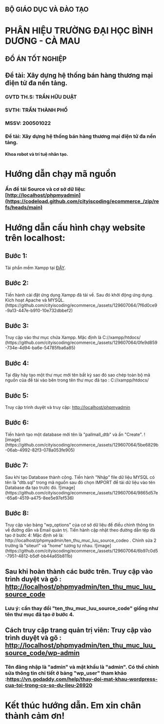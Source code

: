 <h2>BỘ GIÁO DỤC VÀ ĐÀO TẠO</h2>
<h1>PHÂN HIỆU TRƯỜNG ĐẠI HỌC BÌNH DƯƠNG - CÀ MAU</h1>
<h2>ĐỒ ÁN TỐT NGHIỆP</h2>
<h2> Đề tài: Xây dựng hệ thống bán hàng thương mại điện tử đa nền tảng. </h3>
<h3>GVTD TH.S: TRẦN HỮU DUẬT</h3>
<h3>SVTH: TRẦN THÀNH PHỐ </h3>
<h3>MSSV: 200501022</h3>
<h3> Đề tài: Xây dựng hệ thống bán hàng thương mại điện tử đa nền tảng. </h3>
<h4>Khoa robot và trí tuệ nhân tạo.</h4>
<h1>Hướng dẫn chạy mã nguồn</h1>
<h3>Ấn để tải Source và cơ sở dữ liệu: <a href="https://codeload.github.com/cityiscoding/ecommerce_/zip/refs/heads/main" target="_blank">[http://localhost/phpmyadmin](https://codeload.github.com/cityiscoding/ecommerce_/zip/refs/heads/main)</a>  </h2>
<h1>Hướng dẫn cấu hình chạy website trên localhost: </h1> 
<h2>Bước 1: </h2> 
<p>Tải phần mềm Xampp tại <a href="https://www.apachefriends.org/download.html" target="_blank">ĐÂY</a>.</p>
<h2>Bước 2: </h2> Tiến hành cài đặt ứng dụng Xampp đã tải về. Sau đó khởi động ứng dụng. Kích hoạt Apache và MYSQL.
(https://github.com/cityiscoding/ecommerce_/assets/129607064/7f6d0ce9-9a13-447e-b910-10e732dbbef2)
<h2>Bước 3: </h2> Truy cập vào thư mục chứa Xampp. Mặc định là C://xampp/htdocs/
(https://github.com/cityiscoding/ecommerce_/assets/129607064/0fe9d859-734e-4d94-ba6e-54785fba6a85)
<h2>Bước 4: </h2> Tại đây hãy tạo một thư mục mới tên bất kỳ sao đó sao chép toàn bộ mã nguồn của đề tài vào bên trong tên thư mục đã tạo : C://xampp/htdocs/

<h2>Bước 5: </h2> Truy cập trình duyệt và truy cập: <a href="http://localhost/phpmyadmin" target="_blank">http://localhost/phpmyadmin</a> 
<h2>Bước 6: </h2> Tiến hành tạo một database mới tên là "pallmall_dtb" và ấn "Create".
![image](https://github.com/cityiscoding/ecommerce_/assets/129607064/5be6829b-06ab-4992-82f3-078a053fe905)

<h2>Bước 7: </h2> Sau khi tạo Database thành công. Tiến hành "Nhập" file dữ liệu MYSQL có tên là "dtb.sql" trong mã nguồn sau đó chọn IMPORT để tải dữ liệu vào tên Database đa tạo trước đó.
![image](https://github.com/cityiscoding/ecommerce_/assets/129607064/9865d57e-65a6-4519-a475-8ee5e97ef536)
<h2>Bước 8: </h2> Truy cập vào bảng "wp_options" của cơ sở dữ liệu để điều chỉnh thông tin về đường dẫn và Email quản trị. Tiến hành cập nhật theo đường dẫn tệp đã tạo ở bước 4: Mặc định sẽ là: http://localhost/phpmyadmin/ten_thu_muc_luu_source_codeo . Chỉnh sửa 2 trường là "siteurl" và "home" tương tự nhau.
![image](https://github.com/cityiscoding/ecommerce_/assets/129607064/6b97c0d5-7951-4812-b5df-bb44a65b811b)

## Sau khi hoàn thành các bước trên. Truy cập vào trình duyệt và gõ : <a href="http://localhost/phpmyadmin" target="_blank">http://localhost/phpmyadmin/ten_thu_muc_luu_source_code</a> 
### Lưu ý: cần thay đổi "ten_thu_muc_luu_source_code" giống như tên thư mục đã tạo ở bước 4.
## Cách truy cập trang quản trị viên:  Truy cập vào trình duyệt và gõ : <a href="http://localhost/phpmyadmin" target="_blank">http://localhost/phpmyadmin/ten_thu_muc_luu_source_code/wp-admin</a>
### Tên đăng nhập là "admin" và mật khẩu là "admin". Có thể chỉnh sửa thông tin chi tiết ở bảng "wp_user" tham khảo :https://vn.godaddy.com/help/thay-doi-mat-khau-wordpress-cua-toi-trong-co-so-du-lieu-26920

# Kết thúc hướng dẫn. Em xin chân thành cảm ơn!


